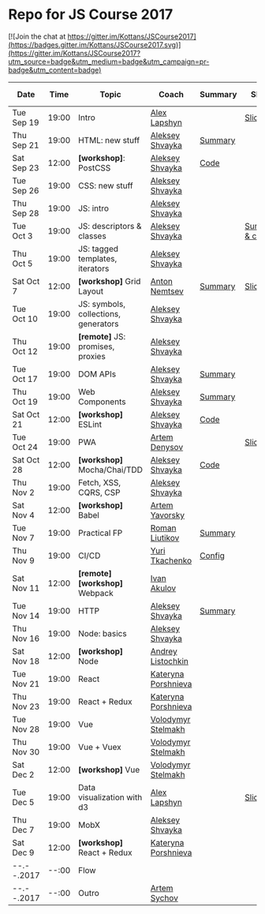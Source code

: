 # Repo for JS Course 2017

[![Join the chat at https://gitter.im/Kottans/JSCourse2017](https://badges.gitter.im/Kottans/JSCourse2017.svg)](https://gitter.im/Kottans/JSCourse2017?utm_source=badge&utm_medium=badge&utm_campaign=pr-badge&utm_content=badge)

Date       | Time  | Topic   | Coach   | Summary | Slides | Video | Home task
-----------|-------|---------|---------|---------|--------|-------|----------
Tue Sep 19 | 19:00 | Intro   | [Alex Lapshyn](https://github.com/sudodoki)|| [Slides](http://sudodoki.github.io/slides/kottans-intro-slides) |[Video](https://youtu.be/3wZsafZ0UPk) | [task](https://gist.github.com/sudodoki/5bc7551f1fcf6540d1f70fdf0726220e)
Thu Sep 21 | 19:00 | HTML: new stuff | [Aleksey Shvayka](https://github.com/shvaikalesh) | [Summary](lecture_summary/170921_html.md) | |TBA | [task](assignments/170921_html.md)
Sat Sep 23 | 12:00 | **[workshop]**: PostCSS | [Aleksey Shvayka](https://github.com/shvaikalesh) | [Code](lecture_summary/170923_workshop_postcss.md)
Tue Sep 26 | 19:00 | CSS: new stuff | [Aleksey Shvayka](https://github.com/shvaikalesh)
Thu Sep 28 | 19:00 | JS: intro | [Aleksey Shvayka](https://github.com/shvaikalesh)
Tue Oct 3 | 19:00 | JS: descriptors & classes | [Aleksey Shvayka](https://github.com/shvaikalesh) || [Summary & code](lecture_summary/171003_js_old_stuff.md)
Thu Oct 5 | 19:00 | JS: tagged templates, iterators | [Aleksey Shvayka](https://github.com/shvaikalesh)
Sat Oct 7 | 12:00 | **[workshop]** Grid Layout | [Anton Nemtsev](https://github.com/SilentImp)| [Summary](lecture_summary/171007_workshop_grid_layout.md)|[Slides](https://silentimp.github.io/grid/)||[task](https://docs.google.com/document/d/1sMaCr7T8osfR5Lhn2-5gGFhU7Lxcd0SqNuy_YFfunLs/edit?usp=sharing)
Tue Oct 10 | 19:00 | JS: symbols, collections, generators | [Aleksey Shvayka](https://github.com/shvaikalesh)
Thu Oct 12 | 19:00 | **[remote]** JS: promises, proxies | [Aleksey Shvayka](https://github.com/shvaikalesh)
Tue Oct 17 | 19:00 | DOM APIs | [Aleksey Shvayka](https://github.com/shvaikalesh) | [Summary](lecture_summary/171016_dom_api.md) ||| [task](assignments/171016_dom_api.md)
Thu Oct 19 | 19:00 | Web Components | [Aleksey Shvayka](https://github.com/shvaikalesh) | [Summary](lecture_summary/171019_web_components.md) ||| [task](assignments/171019_web_components.md)
Sat Oct 21 | 12:00 | **[workshop]** ESLint | [Aleksey Shvayka](https://github.com/shvaikalesh) | [Code](lecture_summary/171021_eslint_workshop.md)
Tue Oct 24 | 19:00 | PWA | [Artem Denysov](https://github.com/denar90) || [Slides](https://docs.google.com/presentation/d/1JghXnEAANvAW1tSkLRuhFISocGVkIpQKIIJJnwdTHCI/present?slide=id.p)
Sat Oct 28 | 12:00 | **[workshop]** Mocha/Chai/TDD | [Aleksey Shvayka](https://github.com/shvaikalesh) | [Code](lecture_summary/tdd_workshop/)
Thu Nov 2  | 19:00 | Fetch, XSS, CQRS, CSP | [Aleksey Shvayka](https://github.com/shvaikalesh)
Sat Nov 4  | 12:00 | **[workshop]** Babel | [Artem Yavorsky](https://github.com/yavorsky)
Tue Nov 7  | 19:00 | Practical FP | [Roman Liutikov](https://github.com/roman01la) | [Summary](lecture_summary/171107_fp.md)
Thu Nov 9  | 19:00 | CI/CD | [Yuri Tkachenko](https://github.com/tyv) | [Config](https://github.com/tyv/ci-cd-kottans-live)
Sat Nov 11 | 12:00 | **[remote]** **[workshop]** Webpack | [Ivan Akulov](https://github.com/iamakulov) | | | [Video](https://youtu.be/WhOxdbcgd3E?list=PLTbz5Wv5vNcs0zKKmF0DSo6m05RnMqUXk)
Tue Nov 14 | 19:00 | HTTP | [Aleksey Shvayka](https://github.com/shvaikalesh) | [Summary](lecture_summary/171114_http.md)
Thu Nov 16 | 19:00 | Node: basics | [Aleksey Shvayka](https://github.com/shvaikalesh)
Sat Nov 18 | 12:00 | **[workshop]** Node | [Andrey Listochkin](https://github.com/listochkin)
Tue Nov 21 | 19:00 | React | [Kateryna Porshnieva](https://github.com/krambertech)
Thu Nov 23 | 19:00 | React + Redux | [Kateryna Porshnieva](https://github.com/krambertech)
Tue Nov 28 | 19:00 | Vue | [Volodymyr Stelmakh](https://github.com/stelmakh)
Thu Nov 30 | 19:00 | Vue + Vuex | [Volodymyr Stelmakh](https://github.com/stelmakh)
Sat Dec 2  | 12:00 | **[workshop]** Vue | [Volodymyr Stelmakh](https://github.com/stelmakh)
Tue Dec 5  | 19:00 | Data visualization with d3 | [Alex Lapshyn](https://github.com/sudodoki) || [Slides](http://sudodoki.github.io/slides/kottans-visualization/)
Thu Dec 7  | 19:00 | MobX | [Aleksey Shvayka](https://github.com/shvaikalesh)
Sat Dec 9  | 12:00 | **[workshop]** React + Redux | [Kateryna Porshnieva](https://github.com/krambertech)
--.--.2017 | --:00 | Flow |
--.--.2017 | --:00 | Outro | [Artem Sychov](https://github.com/suchov)
